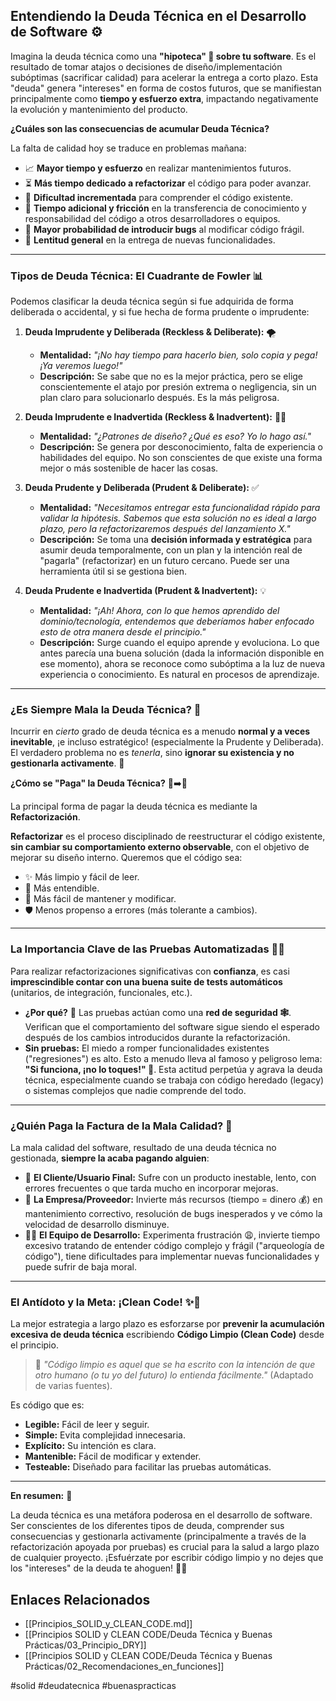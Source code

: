 ## Entendiendo la Deuda Técnica en el Desarrollo de Software ⚙️

Imagina la deuda técnica como una **"hipoteca" 🏦 sobre tu software**. Es el resultado de tomar atajos o decisiones de diseño/implementación subóptimas (sacrificar calidad) para acelerar la entrega a corto plazo. Esta "deuda" genera "intereses" en forma de costos futuros, que se manifiestan principalmente como **tiempo y esfuerzo extra**, impactando negativamente la evolución y mantenimiento del producto.

**¿Cuáles son las consecuencias de acumular Deuda Técnica?**

La falta de calidad hoy se traduce en problemas mañana:

*   📈 **Mayor tiempo y esfuerzo** en realizar mantenimientos futuros.
*   ⏳ **Más tiempo dedicado a refactorizar** el código para poder avanzar.
*   🤔 **Dificultad incrementada** para comprender el código existente.
*   🤝 **Tiempo adicional y fricción** en la transferencia de conocimiento y responsabilidad del código a otros desarrolladores o equipos.
*   🐛 **Mayor probabilidad de introducir bugs** al modificar código frágil.
*   🐌 **Lentitud general** en la entrega de nuevas funcionalidades.

---

### Tipos de Deuda Técnica: El Cuadrante de Fowler 📊

Podemos clasificar la deuda técnica según si fue adquirida de forma deliberada o accidental, y si fue hecha de forma prudente o imprudente:

1.  **Deuda Imprudente y Deliberada (Reckless & Deliberate):** 🌪️
    *   **Mentalidad:** *"¡No hay tiempo para hacerlo bien, solo copia y pega! ¡Ya veremos luego!"*
    *   **Descripción:** Se sabe que no es la mejor práctica, pero se elige conscientemente el atajo por presión extrema o negligencia, sin un plan claro para solucionarlo después. Es la más peligrosa.

2.  **Deuda Imprudente e Inadvertida (Reckless & Inadvertent):** 🤷‍♂️
    *   **Mentalidad:** *"¿Patrones de diseño? ¿Qué es eso? Yo lo hago así."*
    *   **Descripción:** Se genera por desconocimiento, falta de experiencia o habilidades del equipo. No son conscientes de que existe una forma mejor o más sostenible de hacer las cosas.

3.  **Deuda Prudente y Deliberada (Prudent & Deliberate):** ✅
    *   **Mentalidad:** *"Necesitamos entregar esta funcionalidad rápido para validar la hipótesis. Sabemos que esta solución no es ideal a largo plazo, pero la refactorizaremos después del lanzamiento X."*
    *   **Descripción:** Se toma una **decisión informada y estratégica** para asumir deuda temporalmente, con un plan y la intención real de "pagarla" (refactorizar) en un futuro cercano. Puede ser una herramienta útil si se gestiona bien.

4.  **Deuda Prudente e Inadvertida (Prudent & Inadvertent):** 💡
    *   **Mentalidad:** *"¡Ah! Ahora, con lo que hemos aprendido del dominio/tecnología, entendemos que deberíamos haber enfocado esto de otra manera desde el principio."*
    *   **Descripción:** Surge cuando el equipo aprende y evoluciona. Lo que antes parecía una buena solución (dada la información disponible en ese momento), ahora se reconoce como subóptima a la luz de nueva experiencia o conocimiento. Es natural en procesos de aprendizaje.

---

### ¿Es Siempre Mala la Deuda Técnica? 🤔

Incurrir en *cierto* grado de deuda técnica es a menudo **normal y a veces inevitable**, ¡e incluso estratégico! (especialmente la Prudente y Deliberada). El verdadero problema no es *tenerla*, sino **ignorar su existencia y no gestionarla activamente**. 🤯

**¿Cómo se "Paga" la Deuda Técnica?** 💸➡️🧹

La principal forma de pagar la deuda técnica es mediante la **Refactorización**.

**Refactorizar** es el proceso disciplinado de reestructurar el código existente, **sin cambiar su comportamiento externo observable**, con el objetivo de mejorar su diseño interno. Queremos que el código sea:

*   ✨ Más limpio y fácil de leer.
*   🧠 Más entendible.
*   🔧 Más fácil de mantener y modificar.
*   🛡️ Menos propenso a errores (más tolerante a cambios).

---

### La Importancia Clave de las Pruebas Automatizadas 🧪✅

Para realizar refactorizaciones significativas con **confianza**, es casi **imprescindible contar con una buena suite de tests automáticos** (unitarios, de integración, funcionales, etc.).

*   **¿Por qué?** 🤔 Las pruebas actúan como una **red de seguridad 🕸️**. Verifican que el comportamiento del software sigue siendo el esperado después de los cambios introducidos durante la refactorización.
*   **Sin pruebas:** El miedo a romper funcionalidades existentes ("regresiones") es alto. Esto a menudo lleva al famoso y peligroso lema: **"Si funciona, ¡no lo toques!" 🥶**. Esta actitud perpetúa y agrava la deuda técnica, especialmente cuando se trabaja con código heredado (legacy) o sistemas complejos que nadie comprende del todo.

---

### ¿Quién Paga la Factura de la Mala Calidad? 🧾

La mala calidad del software, resultado de una deuda técnica no gestionada, **siempre la acaba pagando alguien**:

*   👤 **El Cliente/Usuario Final:** Sufre con un producto inestable, lento, con errores frecuentes o que tarda mucho en incorporar mejoras.
*   🏢 **La Empresa/Proveedor:** Invierte más recursos (tiempo = dinero 💰) en mantenimiento correctivo, resolución de bugs inesperados y ve cómo la velocidad de desarrollo disminuye.
*   👩‍💻 **El Equipo de Desarrollo:** Experimenta frustración 😩, invierte tiempo excesivo tratando de entender código complejo y frágil ("arqueología de código"), tiene dificultades para implementar nuevas funcionalidades y puede sufrir de baja moral.

---

### El Antídoto y la Meta: ¡Clean Code! ✨🧼

La mejor estrategia a largo plazo es esforzarse por **prevenir la acumulación excesiva de deuda técnica** escribiendo **Código Limpio (Clean Code)** desde el principio.

> 💬 *"Código limpio es aquel que se ha escrito con la intención de que otro humano (o tu yo del futuro) lo entienda fácilmente."* (Adaptado de varias fuentes).

Es código que es:

*   **Legible:** Fácil de leer y seguir.
*   **Simple:** Evita complejidad innecesaria.
*   **Explícito:** Su intención es clara.
*   **Mantenible:** Fácil de modificar y extender.
*   **Testeable:** Diseñado para facilitar las pruebas automáticas.

---

**En resumen:** 🎯

La deuda técnica es una metáfora poderosa en el desarrollo de software. Ser conscientes de los diferentes tipos de deuda, comprender sus consecuencias y gestionarla activamente (principalmente a través de la refactorización apoyada por pruebas) es crucial para la salud a largo plazo de cualquier proyecto. ¡Esfuérzate por escribir código limpio y no dejes que los "intereses" de la deuda te ahoguen! 💪🚀

## Enlaces Relacionados
- [[Principios_SOLID_y_CLEAN_CODE.md]]
- [[Principios SOLID y CLEAN CODE/Deuda Técnica y Buenas Prácticas/03_Principio_DRY]]
- [[Principios SOLID y CLEAN CODE/Deuda Técnica y Buenas Prácticas/02_Recomendaciones_en_funciones]]

#solid #deudatecnica #buenaspracticas